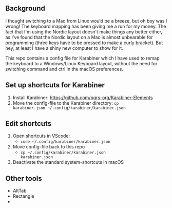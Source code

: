 ## Background 
I thought switching to a Mac from Linux would be a breeze, but oh boy was I wrong! The keyboard mapping has been giving me a run for my money. The fact that I'm using the Nordic layout doesn't make things any better either, as I've found that the Nordic layout on a Mac is almost unbearable for programming (three keys have to be pressed to make a curly bracket). But hey, at least I have a shiny new computer to show for it.

This repo contains a config file for Karabiner which I have used to remap the keyboard to a Windows/Linux Keyboard layout, without the need for switching command and ctrl in the macOS preferences.

## Set up shortcuts for Karabiner
1. Install Karabiner:   https://github.com/pqrs-org/Karabiner-Elements
2.  Move the config-file to the Karabiner directory: <code>cp karabiner.json ~/.config/karabiner/karabiner.json </code>

## Edit shortcuts 
1.  Open shortcuts in VScode:
      * <code>code ~/.config/karabiner/karabiner.json</code>
2. Move config-file back to this repo
      * <code>cp ~/.config/karabiner/karabiner.json karabiner.json</code> 
3. Deactivate the standard system-shortcuts in macOS


## Other tools 
* AltTab
* Rectangle 
* 

<!-- # Overall idea
- Make macOS behave more like Microsoft Windows
- No need to switch command and ctrl in macOS preferences

## Install shortcuts to Karabiner
1. Install Karabiner
2. cp ./karabiner.json ~/.config/karabiner/karabiner.json

## Open karabiner file and edit it in VS Code
code ~/.config/karabiner/karabiner.json

## Log files such as parse errors
code ~/.local/share/karabiner/log/console_user_server.log

## Copy Karabiner configuration to this folder
- cp ~/.config/karabiner/karabiner.json ./karabiner.json

## Reminder
- On an external keyboard:
  * ctrl: command ⌘
  * windows: ctrl ⌃
  * alt: option ⌥
  * shift: shift ⇧


## Karabiner resources
- https://github.com/aerobounce/karabiner-elements-keycodes/blob/master/key_code.hpp
  * Key codes
- https://karabiner-elements.pqrs.org/docs/
  * Documentation
- https://support.apple.com/en-us/HT201236
  * macOS default shortcuts that can’t be disabled via preferences
- https://support.apple.com/sv-se/guide/terminal/trmlshtcts/mac
  * Terminal shortcuts


## Other apps to install to make macOS more Windows like
- uBar
  * Windows like navigation bar
  * https://brawersoftware.com/products/ubar
- AltTab
  * Windows like Alt+Tab
  * https://alt-tab-macos.netlify.app/
- Rectangle
  * Move and resize windows in macOS using keyboard shortcuts or snap areas
  * https://rectangleapp.com/
- Shortkeys (Chrome extension)
  * Custom shortcuts for Chrome
  * https://chrome.google.com/webstore/detail/shortkeys-custom-keyboard/logpjaacgmcbpdkdchjiaagddngobkck?hl=en-US&gl=US

## macOS keyboard preferences
- Disable all shortcuts
- Mission Control
  * Move space left/right
- Screenshots
  * Copy image to pasteboard
- Spotlight
  * Show Spotlight


## Navbar
- Auto hide

## Rectangle
- Map win+left/right/up/down

## Shortkeys (Chrome extension)
- not remapped in Karabiner:
  * f5, reload, Reload page
- normally works, but Karabiner word navigation shortcut messed it up
  * ctrl+left, back, Go back
  * ctrl+right, forward, Go forward -->
